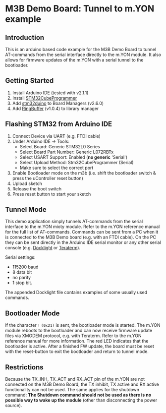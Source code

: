 # M3B Demo Board: Tunnel to m.YON example

## Introduction

This is an arduino based code example for the M3B Demo Board to tunnel AT-commands from the serial interface directly to the m.YON module.
It also allows for firmware updates of the m.YON with a serial tunnel to the bootloader.

## Getting Started

1. Install Arduino IDE (tested with v2.1.1)
2. Install [STM32CubeProgrammer](https://www.st.com/en/development-tools/stm32cubeprog.html)
3. Add [stm32duino](https://github.com/stm32duino) to Board Managers (v2.6.0)
4. Add [RingBuffer](https://github.com/Locoduino/RingBuffer) (v1.0.4) to library manager

## Flashing STM32 from Arduino IDE

1. Connect Device via UART (e.g. FTDI cable)
2. Under Arduino IDE -> Tools:
    - Select Board:             Generic STM32L0 Series
    - Select Board Part Number: Generic L072RBTx
    - Select USART Support:     Enabled (**no generic** 'Serial')
    - Select Upload Method:     Stm32CubeProgrammer (Serial)
    - Make sure to select the correct port
3. Enable Bootloader mode on the m3b (i.e. shift the bootloader switch & press the uController reset button)
4. Upload sketch
5. Release the boot switch
6. Press reset button to start your sketch

## Tunnel Mode

This demo application simply tunnels AT-commands from the serial interface to the m.YON mioty module.
Refer to the m.YON reference manual for the full list of AT-commands.
Commands can be sent from a PC when it is connected to the M3B Demo board (e.g. with an FTDI cable). On the PC they can be sent directly in the Arduino IDE serial monitor or any other serial console (e.g. [Docklight](https://docklight.de/downloads/) or [Teraterm](https://ttssh2.osdn.jp/)).

Serial settings:
- 115200 baud
- 8 data bit
- no parity
- 1 stop bit.

The appended Docklight file contains examples of some usually used commands.

## Bootloader Mode

If the character `!` `(0x21)` is sent, the bootloader mode is started. The m.YON module reboots to the bootloader and can now receive firmware update files via XMODEM protocol, e.g. with Teraterm. Refer to the m.YON reference manual for more information.
The red LED indicates that the bootloader is active.
After a finished FW update, the board must be reset with the reset-button to exit the bootloader and return to tunnel mode.

## Restrictions

Because the TX_INH, TX_ACT and RX_ACT pin of the m.YON are not connected on the M3B Demo Board, the TX inhibit, TX active and RX active functionality can not be used. The same applies for the shutdown command: **The Shutdown command should not be used as there is no possible way to wake up the module** (other than disconnecting the power source).
